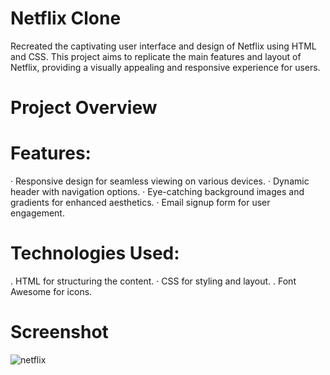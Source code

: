 # Netflix Clone
Recreated the captivating user interface and design of Netflix using HTML and CSS.
This project aims to replicate the main features and layout of Netflix, providing a
visually appealing and responsive experience for users.

# Project Overview
# Features:
· Responsive design for seamless viewing on various devices.
· Dynamic header with navigation options.
· Eye-catching background images and gradients for enhanced aesthetics.
· Email signup form for user engagement.

# Technologies Used:
. HTML for structuring the content.
· CSS for styling and layout.
. Font Awesome for icons.

# Screenshot
![netflix](https://github.com/PriyanshGarg15/NETFLIX_ClONE/assets/116974262/bcc81660-0ca0-4f73-8dbc-1e323e2a1cb7)
